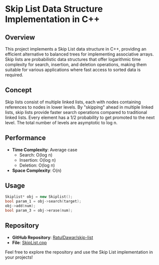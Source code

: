 # Skip List Data Structure Implementation in C++

## Overview
This project implements a Skip List data structure in C++, providing an efficient alternative to balanced trees for implementing associative arrays. Skip lists are probabilistic data structures that offer logarithmic time complexity for search, insertion, and deletion operations, making them suitable for various applications where fast access to sorted data is required.

## Concept
Skip lists consist of multiple linked lists, each with nodes containing references to nodes in lower levels. By "skipping" ahead in multiple linked lists, skip lists provide faster search operations compared to traditional linked lists.
Every element has a 1/2 probability to get promoted to the next level.
The total number of levels are asymptotic to log n.

## Performance
- **Time Complexity**: Average case 
  - Search: O(log n)
  - Insertion: O(log n)
  - Deletion: O(log n)
- **Space Complexity**: O(n)

## Usage
```cpp
Skiplist* obj = new Skiplist();
bool param_1 = obj->search(target);
obj->add(num);
bool param_3 = obj->erase(num);
```

## Repository
- **GitHub Repository**: [RatulDawar/skip-list](https://github.com/RatulDawar/skip-list)
- **File**: [SkipList.cpp](https://github.com/RatulDawar/skip-list/blob/main/SkipList.cpp)

Feel free to explore the repository and use the Skip List implementation in your projects!


